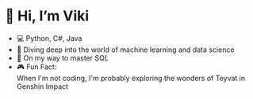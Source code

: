 # 👋 Hi, I’m Viki 

- :computer: Python, C\#, Java
- :diving_mask: Diving deep into the world of machine learning and data science
- 🌱 On my way to master SQL
- 🎮 Fun Fact: \
When I'm not coding, I'm probably exploring the wonders of Teyvat in Genshin Impact



<!---
VikiRantamaki/VikiRantamaki is a ✨ special ✨ repository because its `README.md` (this file) appears on your GitHub profile.
You can click the Preview link to take a look at your changes.
--->
